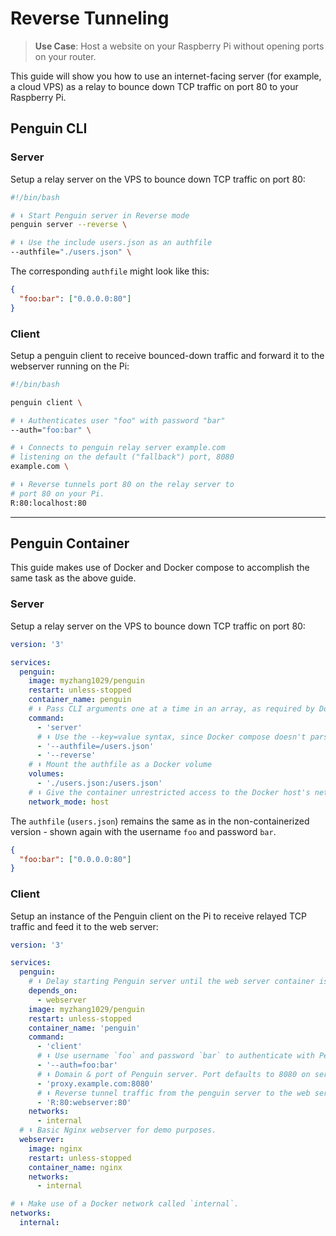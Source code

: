 # Reverse Tunneling

> **Use Case**: Host a website on your Raspberry Pi without opening ports on your router.

This guide will show you how to use an internet-facing server (for example, a cloud VPS) as a relay to bounce down TCP traffic on port 80 to your Raspberry Pi.

## Penguin CLI

### Server

Setup a relay server on the VPS to bounce down TCP traffic on port 80:

```bash
#!/bin/bash

# ⬇️ Start Penguin server in Reverse mode
penguin server --reverse \

# ⬇️ Use the include users.json as an authfile
--authfile="./users.json" \
```

The corresponding `authfile` might look like this:

```json
{
  "foo:bar": ["0.0.0.0:80"]
}
```

### Client

Setup a penguin client to receive bounced-down traffic and forward it to the webserver running on the Pi:

```bash
#!/bin/bash

penguin client \

# ⬇️ Authenticates user "foo" with password "bar"
--auth="foo:bar" \

# ⬇️ Connects to penguin relay server example.com
# listening on the default ("fallback") port, 8080
example.com \

# ⬇️ Reverse tunnels port 80 on the relay server to
# port 80 on your Pi.
R:80:localhost:80
```

---

## Penguin Container

This guide makes use of Docker and Docker compose to accomplish the same task as the above guide.
### Server

Setup a relay server on the VPS to bounce down TCP traffic on port 80:

```yaml
version: '3'

services:
  penguin:
    image: myzhang1029/penguin
    restart: unless-stopped
    container_name: penguin
    # ⬇️ Pass CLI arguments one at a time in an array, as required by Docker compose.
    command:
      - 'server'
      # ⬇️ Use the --key=value syntax, since Docker compose doesn't parse whitespace well.
      - '--authfile=/users.json'
      - '--reverse'
    # ⬇️ Mount the authfile as a Docker volume
    volumes:
      - './users.json:/users.json'
    # ⬇️ Give the container unrestricted access to the Docker host's network
    network_mode: host
```

The `authfile` (`users.json`) remains the same as in the non-containerized version - shown again with the username `foo` and password `bar`.

```json
{
  "foo:bar": ["0.0.0.0:80"]
}
```

### Client

Setup an instance of the Penguin client on the Pi to receive relayed TCP traffic and feed it to the web server:

```yaml
version: '3'

services:
  penguin:
    # ⬇️ Delay starting Penguin server until the web server container is started.
    depends_on:
      - webserver
    image: myzhang1029/penguin
    restart: unless-stopped
    container_name: 'penguin'
    command:
      - 'client'
      # ⬇️ Use username `foo` and password `bar` to authenticate with Penguin server.
      - '--auth=foo:bar'
      # ⬇️ Domain & port of Penguin server. Port defaults to 8080 on server, but must be manually set on client.
      - 'proxy.example.com:8080'
      # ⬇️ Reverse tunnel traffic from the penguin server to the web server container, identified in Docker using DNS by its service name `webserver`.
      - 'R:80:webserver:80'
    networks:
      - internal
  # ⬇️ Basic Nginx webserver for demo purposes.
  webserver:
    image: nginx
    restart: unless-stopped
    container_name: nginx
    networks:
      - internal

# ⬇️ Make use of a Docker network called `internal`.
networks:
  internal:
```

